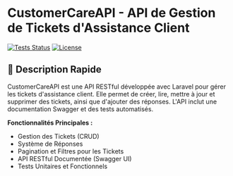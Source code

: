 # CustomerCareAPI - API de Gestion de Tickets d'Assistance Client

[![Tests Status](https://github.com/Youcode-Classe-E-2024-2025/CustmerCarApi-belal-allala/actions/workflows/run-tests.yml/badge.svg)](https://github.com/Youcode-Classe-E-2024-2025/CustmerCarApi-belal-allala/actions)
[![License](https://img.shields.io/badge/License-MIT-blue.svg)](https://opensource.org/licenses/MIT)

## 📝 Description Rapide

CustomerCareAPI est une API RESTful développée avec Laravel pour gérer les tickets d'assistance client. Elle permet de créer, lire, mettre à jour et supprimer des tickets, ainsi que d'ajouter des réponses. L'API inclut une documentation Swagger et des tests automatisés.

**Fonctionnalités Principales :**

* Gestion des Tickets (CRUD)
* Système de Réponses
* Pagination et Filtres pour les Tickets
* API RESTful Documentée (Swagger UI)
* Tests Unitaires et Fonctionnels